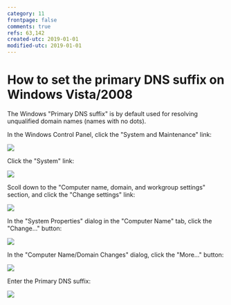 ```yaml
---
category: 11
frontpage: false
comments: true
refs: 63,142
created-utc: 2019-01-01
modified-utc: 2019-01-01
---
```

# How to set the primary DNS suffix on Windows Vista/2008

The Windows "Primary DNS suffix" is by default used for resolving unqualified domain names (names with no dots).

In the Windows Control Panel, click the "System and Maintenance" link:

![](img/75/1.png)

Click the "System" link:

![](img/75/2.png)

Scoll down to the "Computer name, domain, and workgroup settings" section, and click the "Change settings" link:

![](img/75/3.png)

In the "System Properties" dialog in the "Computer Name" tab, click the "Change..." button:

![](img/75/4.png)

In the "Computer Name/Domain Changes" dialog, click the "More..." button:

![](img/75/5.png)

Enter the Primary DNS suffix:

![](img/75/6.png)

